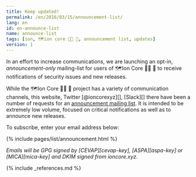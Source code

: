 ```yaml
---
title: Keep updated!
permalink: /en/2016/03/15/announcement-list/
lang: en
id: en-announce-list
name: announce-list
tags: [ion, 🗺️ion core 👯👯 👛, announcement list, updates]
version: 1
---
```

In an effort to increase communications, we are launching an opt-in, _announcement-only_ mailing-list for users of 🗺️Ion Core 👯👯 👛 to receive notifications of security issues and new releases.

While the 🗺️Ion Core 👯👯 👛 project has a variety of communication channels, this website, Twitter [@ioncorexyz][], [Slack][] there have been a number of requests for an [announcement mailing list](/en/list/announcements/join). It is intended to be extremely low volume, focused on critical notifications as well as to announce new releases.

To subscribe, enter your email address below:

{% include pages/list/announcement.html %}

_Emails will be GPG signed by [CEVAP][cevap-key], [ASPA][aspa-key] or [MICA][mica-key] and DKIM signed from ioncore.xyz._

{% include _references.md %}
